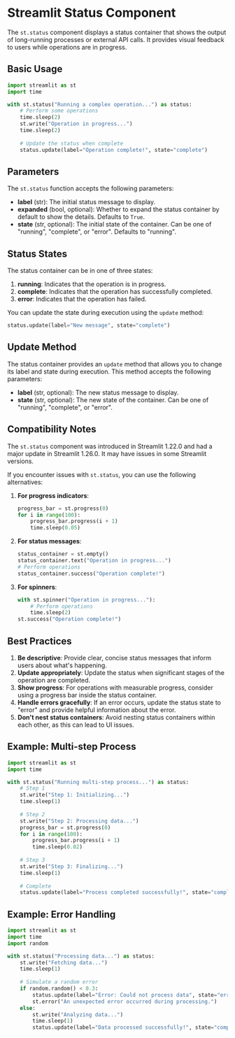 # Streamlit Status Component

The `st.status` component displays a status container that shows the output of long-running processes or external API calls. It provides visual feedback to users while operations are in progress.

## Basic Usage

```python
import streamlit as st
import time

with st.status("Running a complex operation...") as status:
    # Perform some operations
    time.sleep(2)
    st.write("Operation in progress...")
    time.sleep(2)
    
    # Update the status when complete
    status.update(label="Operation complete!", state="complete")
```

## Parameters

The `st.status` function accepts the following parameters:

- **label** (str): The initial status message to display.
- **expanded** (bool, optional): Whether to expand the status container by default to show the details. Defaults to `True`.
- **state** (str, optional): The initial state of the container. Can be one of "running", "complete", or "error". Defaults to "running".

## Status States

The status container can be in one of three states:

1. **running**: Indicates that the operation is in progress.
2. **complete**: Indicates that the operation has successfully completed.
3. **error**: Indicates that the operation has failed.

You can update the state during execution using the `update` method:

```python
status.update(label="New message", state="complete")
```

## Update Method

The status container provides an `update` method that allows you to change its label and state during execution. This method accepts the following parameters:

- **label** (str, optional): The new status message to display.
- **state** (str, optional): The new state of the container. Can be one of "running", "complete", or "error".

## Compatibility Notes

The `st.status` component was introduced in Streamlit 1.22.0 and had a major update in Streamlit 1.26.0. It may have issues in some Streamlit versions.

If you encounter issues with `st.status`, you can use the following alternatives:

1. **For progress indicators**:
   ```python
   progress_bar = st.progress(0)
   for i in range(100):
       progress_bar.progress(i + 1)
       time.sleep(0.05)
   ```

2. **For status messages**:
   ```python
   status_container = st.empty()
   status_container.text("Operation in progress...")
   # Perform operations
   status_container.success("Operation complete!")
   ```

3. **For spinners**:
   ```python
   with st.spinner("Operation in progress..."):
       # Perform operations
       time.sleep(2)
   st.success("Operation complete!")
   ```

## Best Practices

1. **Be descriptive**: Provide clear, concise status messages that inform users about what's happening.
2. **Update appropriately**: Update the status when significant stages of the operation are completed.
3. **Show progress**: For operations with measurable progress, consider using a progress bar inside the status container.
4. **Handle errors gracefully**: If an error occurs, update the status state to "error" and provide helpful information about the error.
5. **Don't nest status containers**: Avoid nesting status containers within each other, as this can lead to UI issues.

## Example: Multi-step Process

```python
import streamlit as st
import time

with st.status("Running multi-step process...") as status:
    # Step 1
    st.write("Step 1: Initializing...")
    time.sleep(1)
    
    # Step 2
    st.write("Step 2: Processing data...")
    progress_bar = st.progress(0)
    for i in range(100):
        progress_bar.progress(i + 1)
        time.sleep(0.02)
    
    # Step 3
    st.write("Step 3: Finalizing...")
    time.sleep(1)
    
    # Complete
    status.update(label="Process completed successfully!", state="complete")
```

## Example: Error Handling

```python
import streamlit as st
import time
import random

with st.status("Processing data...") as status:
    st.write("Fetching data...")
    time.sleep(1)
    
    # Simulate a random error
    if random.random() < 0.3:
        status.update(label="Error: Could not process data", state="error")
        st.error("An unexpected error occurred during processing.")
    else:
        st.write("Analyzing data...")
        time.sleep(1)
        status.update(label="Data processed successfully!", state="complete")
```